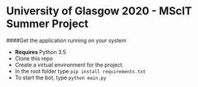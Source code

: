 # University of Glasgow 2020 - MScIT Summer Project

####Get the application running on your system

- **Requires** Python 3.5
- Clone this repo
- Create a virtual environment for the project. 
- In the root folder type `pip install requirements.txt`
- To start the bot, type  `python main.py`